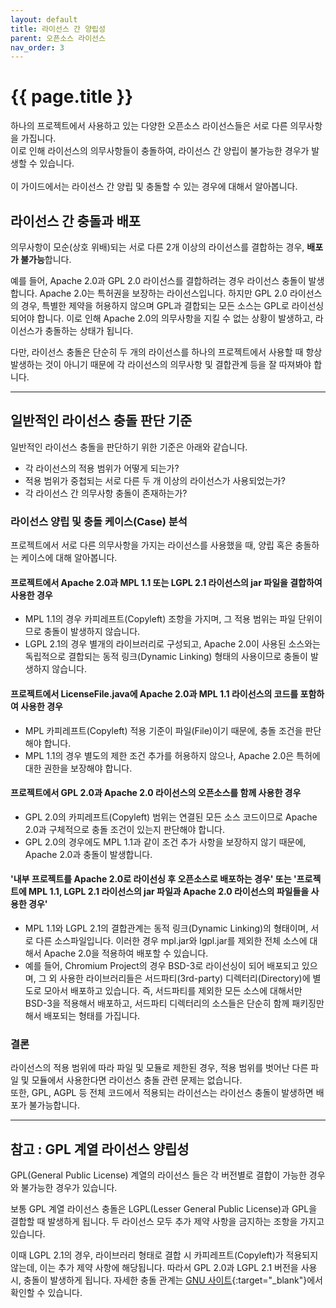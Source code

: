 ```yaml
---
layout: default
title: 라이선스 간 양립성
parent: 오픈소스 라이선스
nav_order: 3
---
```

# {{ page.title }}

<div class="summary">
하나의 프로젝트에서 사용하고 있는 다양한 오픈소스 라이선스들은 서로 다른 의무사항을 가집니다.<br>
이로 인해 라이선스의 의무사항들이 충돌하여, 라이선스 간 양립이 불가능한 경우가 발생할 수 있습니다.<br><br>
이 가이드에서는 라이선스 간 양립 및 충돌할 수 있는 경우에 대해서 알아봅니다.  
</div>

## 라이선스 간 충돌과 배포
의무사항이 모순(상호 위배)되는 서로 다른 2개 이상의 라이선스를 결합하는 경우, **배포가 불가능**합니다.<br>


예를 들어, Apache 2.0과 GPL 2.0 라이선스를 결합하려는 경우 라이선스 충돌이 발생합니다. Apache 2.0는 특허권을 보장하는 라이선스입니다. 하지만 GPL 2.0 라이선스의 경우, 특별한 제약을 허용하지 않으며 GPL과 결합되는 모든 소스는 GPL로 라이선싱 되어야 합니다. 이로 인해 Apache 2.0의 의무사항을 지킬 수 없는 상황이 발생하고, 라이선스가 충돌하는 상태가 됩니다.<br>

다만, 라이선스 충돌은 단순히 두 개의 라이선스를 하나의 프로젝트에서 사용할 때 항상 발생하는 것이 아니기 때문에 각 라이선스의 의무사항 및 결합관계 등을 잘 따져봐야 합니다.  <br>

----

## 일반적인 라이선스 충돌 판단 기준

일반적인 라이선스 충돌을 판단하기 위한 기준은 아래와 같습니다.

- 각 라이선스의 적용 범위가 어떻게 되는가?
- 적용 범위가 중첩되는 서로 다른 두 개 이상의 라이선스가 사용되었는가?
- 각 라이선스 간 의무사항 충돌이 존재하는가?

### 라이선스 양립 및 충돌 케이스(Case) 분석
프로젝트에서 서로 다른 의무사항을 가지는 라이선스를 사용했을 때, 양립 혹은 충돌하는 케이스에 대해 알아봅니다.


#### 프로젝트에서 Apache 2.0과 MPL 1.1 또는 LGPL 2.1 라이선스의 jar 파일을 결합하여 사용한 경우
- MPL 1.1의 경우 카피레프트(Copyleft) 조항을 가지며, 그 적용 범위는 파일 단위이므로 충돌이 발생하지 않습니다.<br>
- LGPL 2.1의 경우 별개의 라이브러리로 구성되고, Apache 2.0이 사용된 소스와는 독립적으로 결합되는 동적 링크(Dynamic Linking) 형태의 사용이므로 충돌이 발생하지 않습니다. <br>


#### 프로젝트에서 LicenseFile.java에 Apache 2.0과 MPL 1.1 라이선스의 코드를 포함하여 사용한 경우
- MPL 카피레프트(Copyleft) 적용 기준이 파일(File)이기 때문에, 충돌 조건을 판단해야 합니다. <br>
- MPL 1.1의 경우 별도의 제한 조건 추가를 허용하지 않으나, Apache 2.0은 특허에 대한 권한을 보장해야 합니다.  <br>


#### 프로젝트에서 GPL 2.0과 Apache 2.0 라이선스의 오픈소스를 함께 사용한 경우
- GPL 2.0의 카피레프트(Copyleft) 범위는 연결된 모든 소스 코드이므로 Apache 2.0과 구체적으로 충돌 조건이 있는지 판단해야 합니다.  <br>
- GPL 2.0의 경우에도 MPL 1.1과 같이 조건 추가 사항을 보장하지 않기 때문에, Apache 2.0과 충돌이 발생합니다. <br>


#### '내부 프로젝트를 Apache 2.0로 라이선싱 후 오픈소스로 배포하는 경우' 또는 '프로젝트에 MPL 1.1, LGPL 2.1 라이선스의 jar 파일과 Apache 2.0 라이선스의 파일들을 사용한 경우'
- MPL 1.1와 LGPL 2.1의 결합관계는 동적 링크(Dynamic Linking)의 형태이며, 서로 다른 소스파일입니다. 이러한 경우 mpl.jar와 lgpl.jar를 제외한 전체 소스에 대해서 Apache 2.0을 적용하여 배포할 수 있습니다. 
- 예를 들어, Chromium Project의 경우 BSD-3로 라이선싱이 되어 배포되고 있으며, 그 외 사용한 라이브러리들은 서드파티(3rd-party) 디렉터리(Directory)에 별도로 모아서 배포하고 있습니다. 즉, 서드파티를 제외한 모든 소스에 대해서만 BSD-3을 적용해서 배포하고, 서드파티 디렉터리의 소스들은 단순히 함께 패키징만 해서 배포되는 형태를 가집니다. <br>


### 결론
라이선스의 적용 범위에 따라 파일 및 모듈로 제한된 경우, 적용 범위를 벗어난 다른 파일 및 모듈에서 사용한다면 라이선스 충돌 관련 문제는 없습니다.  
또한, GPL, AGPL 등 전체 코드에서 적용되는 라이선스는 라이선스 충돌이 발생하면 배포가 불가능합니다. <br>

----

## 참고 : GPL 계열 라이선스 양립성

GPL(General Public License) 계열의 라이선스 들은 각 버전별로 결합이 가능한 경우와 불가능한 경우가 있습니다.

보통 GPL 계열 라이선스 충돌은 LGPL(Lesser General Public License)과 GPL을 결합할 때 발생하게 됩니다. 두 라이선스 모두 추가 제약 사항을 금지하는 조항을 가지고 있습니다.

이때 LGPL 2.1의 경우, 라이브러리 형태로 결합 시 카피레프트(Copyleft)가 적용되지 않는데, 이는 추가 제약 사항에 해당됩니다. 따라서 GPL 2.0과 LGPL 2.1 버전을 사용 시, 충돌이 발생하게 됩니다.
자세한 충돌 관계는 [GNU 사이트](https://www.gnu.org/licenses/gpl-faq.html#AllCompatibility){:target="_blank"}에서 확인할 수 있습니다.
